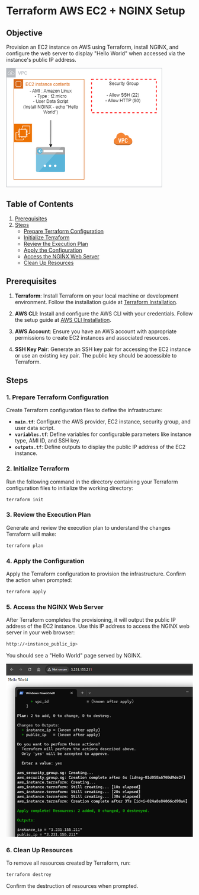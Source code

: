 # Terraform AWS EC2 + NGINX Setup

## Objective

Provision an EC2 instance on AWS using Terraform, install NGINX, and configure the web server to display "Hello World" when accessed via the instance's public IP address.

[![Architecture Diagram](terraform.png)](terraform.png)

## Table of Contents

1.  [Prerequisites](#prerequisites)
2.  [Steps](#steps)
    *   [Prepare Terraform Configuration](#prepare-terraform-configuration)
    *   [Initialize Terraform](#initialize-terraform)
    *   [Review the Execution Plan](#review-the-execution-plan)
    *   [Apply the Configuration](#apply-the-configuration)
    *   [Access the NGINX Web Server](#Access-the-NGINX-web-server)
    *   [Clean Up Resources](#clean-up-resources)

## Prerequisites

1. **Terraform**: Install Terraform on your local machine or development environment. Follow the installation guide at [Terraform Installation](https://www.terraform.io/downloads.html).

2. **AWS CLI**: Install and configure the AWS CLI with your credentials. Follow the setup guide at [AWS CLI Installation](https://docs.aws.amazon.com/cli/latest/userguide/cli-configure-quickstart.html).

3. **AWS Account**: Ensure you have an AWS account with appropriate permissions to create EC2 instances and associated resources.

4. **SSH Key Pair**: Generate an SSH key pair for accessing the EC2 instance or use an existing key pair. The public key should be accessible to Terraform.

## Steps

### 1. Prepare Terraform Configuration

Create Terraform configuration files to define the infrastructure:

- **`main.tf`**: Configure the AWS provider, EC2 instance, security group, and user data script.
- **`variables.tf`**: Define variables for configurable parameters like instance type, AMI ID, and SSH key.
- **`outputs.tf`**: Define outputs to display the public IP address of the EC2 instance.

### 2. Initialize Terraform

Run the following command in the directory containing your Terraform configuration files to initialize the working directory:

```sh
terraform init
```

### 3. Review the Execution Plan

Generate and review the execution plan to understand the changes Terraform will make:

```sh
terraform plan
```

### 4. Apply the Configuration

Apply the Terraform configuration to provision the infrastructure. Confirm the action when prompted:

```sh
terraform apply
```

### 5. Access the NGINX Web Server

After Terraform completes the provisioning, it will output the public IP address of the EC2 instance. Use this IP address to access the NGINX web server in your web browser:

```sh
http://<instance_public_ip>
```

You should see a "Hello World" page served by NGINX.

[![Architecture Diagram](results.png)](results.png)

### 6. Clean Up Resources

To remove all resources created by Terraform, run:

```sh
terraform destroy
```

Confirm the destruction of resources when prompted.

